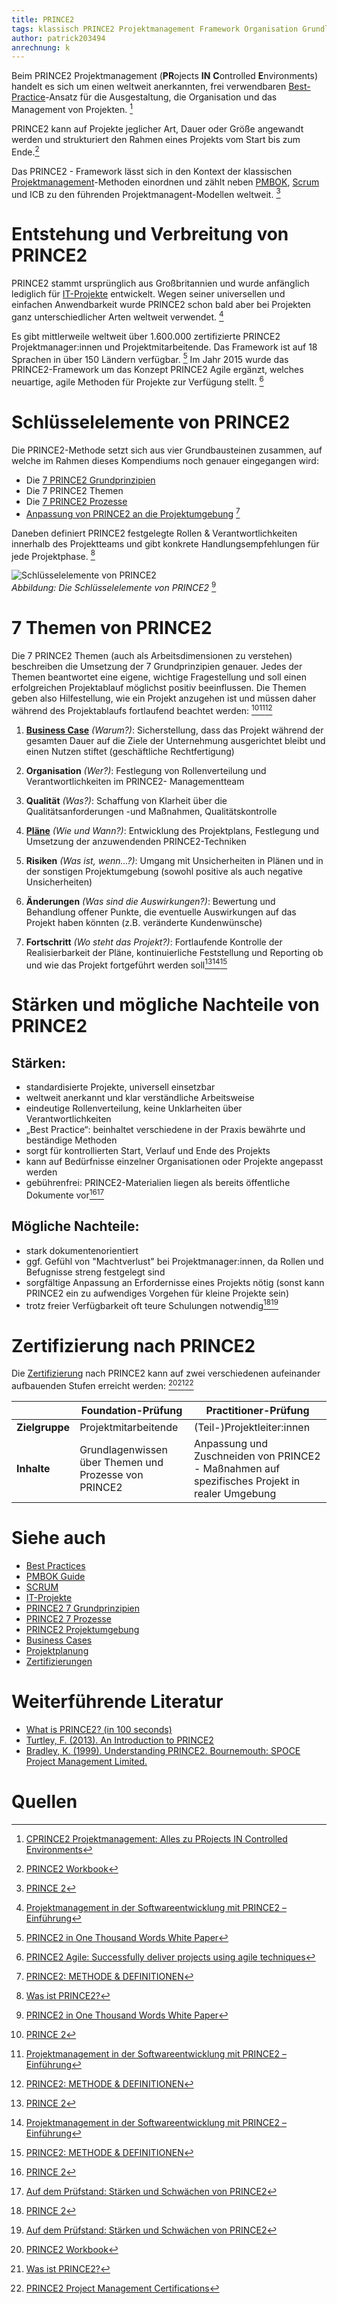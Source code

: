 ```yaml
---
title: PRINCE2
tags: klassisch PRINCE2 Projektmanagement Framework Organisation Grundlagen Themen
author: patrick203494
anrechnung: k
---
```


Beim PRINCE2 Projektmanagement (**PR**ojects **IN** **C**ontrolled **E**nvironments) handelt es sich um einen weltweit anerkannten, frei verwendbaren [Best-Practice](Best_Practices.md)-Ansatz für die Ausgestaltung, die Organisation und das Management von Projekten. [^1]

PRINCE2 kann auf Projekte jeglicher Art, Dauer oder Größe angewandt werden und strukturiert den Rahmen eines Projekts vom Start bis zum Ende.[^2]

Das PRINCE2 - Framework lässt sich in den Kontext der klassischen [Projektmanagement](Projektmanagement.md)-Methoden einordnen und zählt neben [PMBOK](PMBOK_Guide.md), [Scrum](SCRUM.md) und ICB zu den führenden Projektmanagent-Modellen weltweit. [^3] 

# Entstehung und Verbreitung von PRINCE2

PRINCE2 stammt ursprünglich aus Großbritannien und wurde anfänglich lediglich für [IT-Projekte](IT-Projekte.md) entwickelt. Wegen seiner universellen und einfachen Anwendbarkeit wurde PRINCE2 schon bald aber bei Projekten ganz unterschiedlicher Arten weltweit verwendet. [^4]

Es gibt mittlerweile weltweit über 1.600.000 zertifizierte PRINCE2 Projektmanager:innen und Projektmitarbeitende. Das Framework ist auf 18 Sprachen in über 150 Ländern verfügbar. [^5]
Im Jahr 2015 wurde das PRINCE2-Framework um das Konzept PRINCE2 Agile ergänzt, welches neuartige, agile Methoden für Projekte zur Verfügung stellt. [^6]

# Schlüsselelemente von PRINCE2

Die PRINCE2-Methode setzt sich aus vier Grundbausteinen zusammen, auf welche im Rahmen dieses Kompendiums noch genauer eingegangen wird:

*	Die [7 PRINCE2 Grundprinzipien](PRINCE2_7_Grundprinzipien.md)
*	Die 7 PRINCE2 Themen
*	Die [7 PRINCE2 Prozesse](PRINCE2_7_Prozesse.md)
*	[Anpassung von PRINCE2 an die Projektumgebung](PRINCE2_Projektumgebung.md) [^7]

Daneben definiert PRINCE2 festgelegte Rollen & Verantwortlichkeiten innerhalb des Projektteams und gibt konkrete Handlungsempfehlungen für jede Projektphase. [^8]



![Schlüsselelemente von PRINCE2](PRINCE2/Transparenttest3.png)                                      
*Abbildung: Die Schlüsselelemente von PRINCE2*  [^5]

# 7 Themen von PRINCE2

Die 7 PRINCE2 Themen (auch als Arbeitsdimensionen zu verstehen) beschreiben die Umsetzung der 7 Grundprinzipien genauer. 
Jedes der Themen beantwortet eine eigene, wichtige Fragestellung und soll einen erfolgreichen Projektablauf möglichst positiv beeinflussen. Die Themen geben also Hilfestellung, wie ein Projekt anzugehen ist und müssen daher während des Projektablaufs fortlaufend beachtet werden: [^3][^4][^7]

1. [**Business Case**](Business_Cases.md) *(Warum?)*:
Sicherstellung, dass das Projekt während der gesamten Dauer auf die Ziele der Unternehmung ausgerichtet bleibt und einen Nutzen stiftet (geschäftliche  Rechtfertigung)


2. **Organisation** *(Wer?)*:
Festlegung von Rollenverteilung und Verantwortlichkeiten im PRINCE2- Managementteam


3. **Qualität** *(Was?)*:
Schaffung von Klarheit über die Qualitätsanforderungen -und Maßnahmen, Qualitätskontrolle


4. [**Pläne**](Projektplanung.md) *(Wie und Wann?)*:
Entwicklung des Projektplans, Festlegung und Umsetzung der anzuwendenden PRINCE2-Techniken


5. **Risiken** *(Was ist, wenn...?)*:
Umgang mit Unsicherheiten in Plänen und in der sonstigen Projektumgebung (sowohl positive als auch negative Unsicherheiten)


6. **Änderungen** *(Was sind die Auswirkungen?)*:
Bewertung und Behandlung offener Punkte, die eventuelle Auswirkungen auf das Projekt haben könnten (z.B. veränderte Kundenwünsche)


7. **Fortschritt** *(Wo steht das Projekt?)*:
Fortlaufende Kontrolle der Realisierbarkeit der Pläne, kontinuierliche Feststellung und Reporting ob und wie das Projekt fortgeführt werden soll[^3][^4][^7]


# Stärken und mögliche Nachteile von PRINCE2

## Stärken:

*	standardisierte Projekte, universell einsetzbar
*	weltweit anerkannt und klar verständliche Arbeitsweise
*	eindeutige Rollenverteilung, keine Unklarheiten über Verantwortlichkeiten
* „Best Practice“: beinhaltet verschiedene in der Praxis bewährte und beständige Methoden
*	sorgt für kontrollierten Start, Verlauf und Ende des Projekts
*	kann auf Bedürfnisse einzelner Organisationen oder Projekte angepasst werden
*	gebührenfrei: PRINCE2-Materialien liegen als bereits öffentliche Dokumente vor[^3][^9]

## Mögliche Nachteile:

*	stark dokumentenorientiert
*	ggf. Gefühl von "Machtverlust" bei Projektmanager:innen, da Rollen und Befugnisse streng festgelegt sind
*	sorgfältige Anpassung an Erfordernisse eines Projekts nötig (sonst kann PRINCE2 ein zu aufwendiges Vorgehen für kleine Projekte sein)
*	trotz freier Verfügbarkeit oft teure Schulungen notwendig[^3][^9]

# Zertifizierung nach PRINCE2

Die [Zertifizierung](Zertifizierungen.md) nach PRINCE2 kann auf zwei verschiedenen aufeinander aufbauenden Stufen erreicht werden: [^2][^8][^10]

|  | **Foundation-Prüfung** | **Practitioner-Prüfung**|
| ------------- | ------------- | ------------ |
| **Zielgruppe**  | Projektmitarbeitende  | (Teil-)Projektleiter:innen |
| **Inhalte**  | Grundlagenwissen über Themen und Prozesse von PRINCE2  | Anpassung und Zuschneiden von PRINCE2 - Maßnahmen auf spezifisches Projekt in realer Umgebung|

# Siehe auch

* [Best Practices](Best_Practices.md)
* [PMBOK Guide](PMBOK_Guide.md)
* [SCRUM](SCRUM.md)
* [IT-Projekte](IT-Projekte.md)
* [PRINCE2 7 Grundprinzipien](PRINCE2_7_Grundprinzipien.md)
* [PRINCE2 7 Prozesse](PRINCE2_7_Prozesse.md)
* [PRINCE2 Projektumgebung](PRINCE2_Projektumgebung.md)
* [Business Cases](Business_Cases.md)
* [Projektplanung](Projektplanung.md)
* [Zertifizierungen](Zertifizierungen.md) 

# Weiterführende Literatur

* [What is PRINCE2? (in 100 seconds)](https://www.youtube.com/watch?v=61RnrsWQE7A)
* [Turtley, F. (2013). An Introduction to PRINCE2](https://sisi.num.edu.mn/filesnum/Introduction-To-PRINCE2-MP0057.pdf)
* [Bradley, K. (1999). Understanding PRINCE2. Bournemouth: SPOCE Project Management Limited.](http://www.wlvc.nl/UserFiles/File/Understanding%20Prince%202.pdf)


# Quellen

[^1]: [CPRINCE2 Projektmanagement: Alles zu PRojects IN Controlled Environments](https://www.capterra.com.de/blog/2016/prince2-projektmanagement)
[^2]: [PRINCE2 Workbook](https://servicecontrolling.org/wp-content/uploads/2017/03/PRINCE2-Workbook.pdf)
[^3]: [PRINCE 2](http://www.hundr.eu/index-Dateien/Page513.htm)
[^4]: [Projektmanagement in der Softwareentwicklung mit PRINCE2 – Einführung](https://bytesforbusiness.com/projektmanagement-in-der-softwareentwicklung-mit-prince2-einfuhrung/)
[^5]: [PRINCE2 in One Thousand Words White Paper](https://www.axelos.com/resource-hub/white-paper/prince2-in-one-thousand-words-white-paper)
[^6]: [PRINCE2 Agile: Successfully deliver projects using agile techniques](https://www.axelos.com/certifications/propath/prince2-agile-project-management)
[^7]: [PRINCE2: METHODE & DEFINITIONEN](https://www.maxpert.de/de/profil/schulungsspektrum/prince2-methode-definitionen/506)
[^8]: [Was ist PRINCE2?](https://www.qrpinternational.ch/blog/glossar/prince2-was-ist-prince2-grundprinzipien-prozesse-themen/)
[^9]: [Auf dem Prüfstand: Stärken und Schwächen von PRINCE2](https://www.qrp.de/auf-dem-pruefstand-staerken-und-schwaechen-von-prince2)
[^10]: [PRINCE2 Project Management Certifications](https://www.axelos.com/certifications/propath/prince2-project-management)








